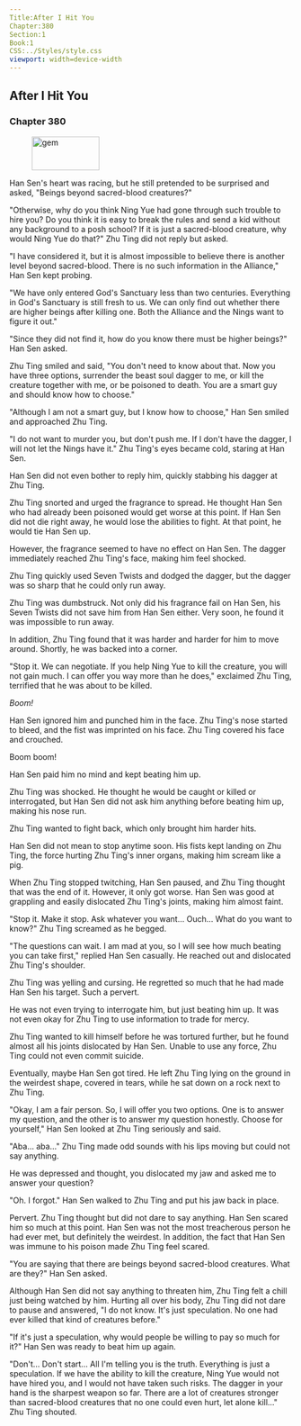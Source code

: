 ```yaml
---
Title:After I Hit You 
Chapter:380 
Section:1 
Book:1 
CSS:../Styles/style.css 
viewport: width=device-width
---
```

  
## After I Hit You
### Chapter 380
  
<figure>
	<img src="../Images/gem.gif" alt="gem" id="gem" width="120" height="60" />
</figure>
  

  
Han Sen's heart was racing, but he still pretended to be surprised and asked, "Beings beyond sacred-blood creatures?"

"Otherwise, why do you think Ning Yue had gone through such trouble to hire you? Do you think it is easy to break the rules and send a kid without any background to a posh school? If it is just a sacred-blood creature, why would Ning Yue do that?" Zhu Ting did not reply but asked.

"I have considered it, but it is almost impossible to believe there is another level beyond sacred-blood. There is no such information in the Alliance," Han Sen kept probing.

"We have only entered God's Sanctuary less than two centuries. Everything in God's Sanctuary is still fresh to us. We can only find out whether there are higher beings after killing one. Both the Alliance and the Nings want to figure it out."

"Since they did not find it, how do you know there must be higher beings?" Han Sen asked.

Zhu Ting smiled and said, "You don't need to know about that. Now you have three options, surrender the beast soul dagger to me, or kill the creature together with me, or be poisoned to death. You are a smart guy and should know how to choose."

"Although I am not a smart guy, but I know how to choose," Han Sen smiled and approached Zhu Ting.

"I do not want to murder you, but don't push me. If I don't have the dagger, I will not let the Nings have it." Zhu Ting's eyes became cold, staring at Han Sen.

Han Sen did not even bother to reply him, quickly stabbing his dagger at Zhu Ting.

Zhu Ting snorted and urged the fragrance to spread. He thought Han Sen who had already been poisoned would get worse at this point. If Han Sen did not die right away, he would lose the abilities to fight. At that point, he would tie Han Sen up.

However, the fragrance seemed to have no effect on Han Sen. The dagger immediately reached Zhu Ting's face, making him feel shocked.

Zhu Ting quickly used Seven Twists and dodged the dagger, but the dagger was so sharp that he could only run away.

Zhu Ting was dumbstruck. Not only did his fragrance fail on Han Sen, his Seven Twists did not save him from Han Sen either. Very soon, he found it was impossible to run away.

In addition, Zhu Ting found that it was harder and harder for him to move around. Shortly, he was backed into a corner.

"Stop it. We can negotiate. If you help Ning Yue to kill the creature, you will not gain much. I can offer you way more than he does," exclaimed Zhu Ting, terrified that he was about to be killed.

*Boom!*

Han Sen ignored him and punched him in the face. Zhu Ting's nose started to bleed, and the fist was imprinted on his face. Zhu Ting covered his face and crouched.

Boom boom!

Han Sen paid him no mind and kept beating him up.

Zhu Ting was shocked. He thought he would be caught or killed or interrogated, but Han Sen did not ask him anything before beating him up, making his nose run.

Zhu Ting wanted to fight back, which only brought him harder hits.

Han Sen did not mean to stop anytime soon. His fists kept landing on Zhu Ting, the force hurting Zhu Ting's inner organs, making him scream like a pig.

When Zhu Ting stopped twitching, Han Sen paused, and Zhu Ting thought that was the end of it. However, it only got worse. Han Sen was good at grappling and easily dislocated Zhu Ting's joints, making him almost faint.

"Stop it. Make it stop. Ask whatever you want… Ouch… What do you want to know?" Zhu Ting screamed as he begged.

"The questions can wait. I am mad at you, so I will see how much beating you can take first," replied Han Sen casually. He reached out and dislocated Zhu Ting's shoulder.

Zhu Ting was yelling and cursing. He regretted so much that he had made Han Sen his target. Such a pervert.

He was not even trying to interrogate him, but just beating him up. It was not even okay for Zhu Ting to use information to trade for mercy.

Zhu Ting wanted to kill himself before he was tortured further, but he found almost all his joints dislocated by Han Sen. Unable to use any force, Zhu Ting could not even commit suicide.

Eventually, maybe Han Sen got tired. He left Zhu Ting lying on the ground in the weirdest shape, covered in tears, while he sat down on a rock next to Zhu Ting.

"Okay, I am a fair person. So, I will offer you two options. One is to answer my question, and the other is to answer my question honestly. Choose for yourself," Han Sen looked at Zhu Ting seriously and said.

"Aba… aba…" Zhu Ting made odd sounds with his lips moving but could not say anything.

He was depressed and thought, you dislocated my jaw and asked me to answer your question?

"Oh. I forgot." Han Sen walked to Zhu Ting and put his jaw back in place.

Pervert. Zhu Ting thought but did not dare to say anything. Han Sen scared him so much at this point. Han Sen was not the most treacherous person he had ever met, but definitely the weirdest. In addition, the fact that Han Sen was immune to his poison made Zhu Ting feel scared.

"You are saying that there are beings beyond sacred-blood creatures. What are they?" Han Sen asked.

Although Han Sen did not say anything to threaten him, Zhu Ting felt a chill just being watched by him. Hurting all over his body, Zhu Ting did not dare to pause and answered, "I do not know. It's just speculation. No one had ever killed that kind of creatures before."

"If it's just a speculation, why would people be willing to pay so much for it?" Han Sen was ready to beat him up again.

"Don't… Don't start… All I'm telling you is the truth. Everything is just a speculation. If we have the ability to kill the creature, Ning Yue would not have hired you, and I would not have taken such risks. The dagger in your hand is the sharpest weapon so far. There are a lot of creatures stronger than sacred-blood creatures that no one could even hurt, let alone kill…" Zhu Ting shouted.